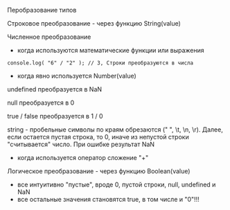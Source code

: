 Перобразование типов

Строковое преобразование - через функцию String(value)

Численное преобразование

- когда используются математические функции или выражения

`console.log( "6" / "2" ); // 3, Строки преобразуются в числа`

- когда явно используется Number(value)

undefined преобразуется в NaN

null преобразуется в 0

true / false преобразуется в 1 / 0

string - пробельные символы по краям обрезаются (" ", \t, \n, \r). Далее, если остается пустая строка, то 0, иначе из непустой строки "считывается" число. При ошибке результат NaN 

- когда используется оператор сложение "+"



Логическое преобразование - через функцию Boolean(value)

- все интуитивно "пустые", вроде 0, пустой строки, null, undefined и NaN
- все остальные значения становятся true, в том числе и "0"!!!
